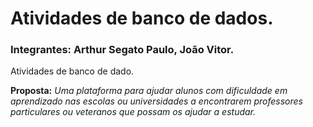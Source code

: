 # Atividades de banco de dados.
### Integrantes: Arthur Segato Paulo, João Vitor.

Atividades de banco de dado.


**Proposta:** *Uma plataforma para ajudar alunos com dificuldade em aprendizado nas escolas ou universidades a encontrarem professores particulares ou veteranos que possam os ajudar a estudar.*
